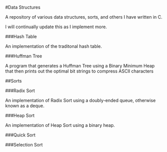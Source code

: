 #Data Structures


A repository of various data structures, sorts, and others I have written in C.

I will continually update this as I implement more.

###Hash Table

An implementation of the traditonal hash table.

###Huffman Tree

A program that generates a Huffman Tree using a Binary Minimum Heap that then prints out the optimal bit strings to compress ASCII characters

##Sorts

###Radix Sort

An implementation of Radix Sort using a doubly-ended queue, otherwise known as a deque. 

###Heap Sort

An implementation of Heap Sort using a binary heap.

###Quick Sort

###Selection Sort

